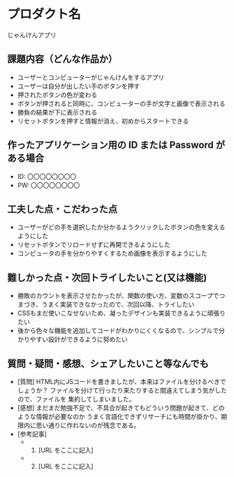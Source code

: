 # プロダクト名

じゃんけんアプリ

## 課題内容（どんな作品か）

- ユーザーとコンピューターがじゃんけんをするアプリ
- ユーザーは自分が出したい手のボタンを押す
- 押されたボタンの色が変わる
- ボタンが押されると同時に、コンピューターの手が文字と画像で表示される
- 勝負の結果が下に表示される
- リセットボタンを押すと情報が消え、初めからスタートできる

## 作ったアプリケーション用の ID または Password がある場合

- ID: 〇〇〇〇〇〇〇〇
- PW: 〇〇〇〇〇〇〇〇

## 工夫した点・こだわった点

- ユーザーがどの手を選択したか分かるようクリックしたボタンの色を変えるようにした
- リセットボタンでリロードせずに再開できるようにした
- コンピュータの手を分かりやすくするため画像を表示するようにした


## 難しかった点・次回トライしたいこと(又は機能)

- 勝敗のカウントを表示させたかったが、関数の使い方、変数のスコープでつまづき、うまく実装できなかったので、次回以降、トライしたい
- CSSもまだ使いこなせないため、凝ったデザインも実装できるように頑張りたい
- 後から色々な機能を追加してコードがわかりにくくなるので、シンプルで分かりやすい設計ができるように努めたい

## 質問・疑問・感想、シェアしたいこと等なんでも

- [質問]  HTML内にJSコードを書きましたが、本来はファイルを分けるべきでしょうか？
          ファイルを分けて行ったり来たりすると間違えてしまう気がしたので、ファイルを
          集約してしまいました。
- [感想]  まだまだ勉強不足で、不具合が起きてもどういう問題が起きて、どのような情報が必要なのか
          うまく言語化できずリサーチにも時間が掛かり、期限内に思い通りに作れないのが残念である。
- [参考記事]
  - 1. [URL をここに記入]
  - 2. [URL をここに記入]
